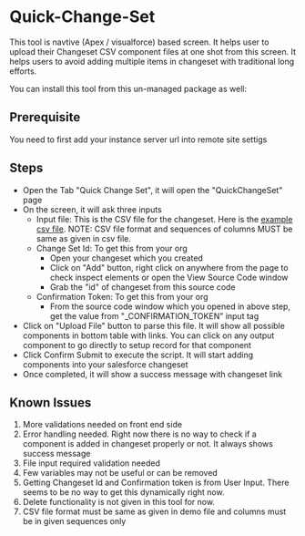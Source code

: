 # Quick-Change-Set
This tool is navtive  (Apex / visualforce) based screen. It helps user to upload their Changeset CSV component files at one shot from this screen. It helps users to avoid adding multiple items in changeset with traditional long efforts.

You can install this tool from this un-managed package as well:

## Prerequisite
You need to first add your instance server url into remote site settigs

## Steps
* Open the Tab "Quick Change Set", it will open the "QuickChangeSet" page
* On the screen, it will ask three inputs
  * Input file: This is the CSV file for the changeset. Here is the [example csv file](https://github.com/ibirds-github/Quick-Change-Set/blob/master/csv-example.csv "example csv file"). NOTE: CSV file format and sequences of columns MUST be same as given in csv file.
  * Change Set Id: To get this from your org
    * Open your changeset which you created
    * Click on "Add" button, right click on anywhere from the page to check inspect elements or open the View Source Code window
    * Grab the "id" of changeset from this source code
  * Confirmation Token: To get this from your org
    * From the source code window which you opened in above step, get the value from "_CONFIRMATION_TOKEN" input tag
* Click on "Upload File" button to parse this file. It will show all possible components in bottom table with links. You can click on any output component to go directly to setup record for that component
* Click Confirm Submit to execute the script. It will start adding components into your salesforce changeset
* Once completed, it will show a success message with changeset link

## Known Issues
1. More validations needed on front end side
2. Error handling needed. Right now there is no way to check if a component is added in changeset properly or not. It always shows success message
3. File input required validation needed
4. Few variables may not be useful or can be removed
5. Getting Changeset Id and Confirmation token is from User Input. There seems to be no way to get this dynamically right now.
6. Delete functionality is not given in this tool for now.
7. CSV file format must be same as given in demo file and columns must be in given sequences only